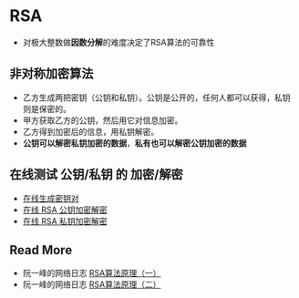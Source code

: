 
# RSA

- 对极大整数做**因数分解**的难度决定了RSA算法的可靠性

## 非对称加密算法

- 乙方生成两把密钥（公钥和私钥）。公钥是公开的，任何人都可以获得，私钥则是保密的。
- 甲方获取乙方的公钥，然后用它对信息加密。
- 乙方得到加密后的信息，用私钥解密。
- **公钥可以解密私钥加密的数据**，**私有也可以解密公钥加密的数据**

## 在线测试 公钥/私钥 的 加密/解密

- [在线生成密钥对](http://www.ssleye.com/web/pass_double)
- [在线 RSA 公钥加密解密](http://tool.chacuo.net/cryptrsapubkey)
- [在线  RSA 私钥加密解密](http://tool.chacuo.net/cryptrsaprikey)


## Read More

- 阮一峰的网络日志 [RSA算法原理（一）](http://www.ruanyifeng.com/blog/2013/06/rsa_algorithm_part_one.html)
- 阮一峰的网络日志 [RSA算法原理（二）](http://www.ruanyifeng.com/blog/2013/07/rsa_algorithm_part_two.html)